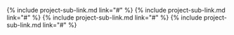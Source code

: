 {% include project-sub-link.md link="#" %}
{% include project-sub-link.md link="#" %}
{% include project-sub-link.md link="#" %}
{% include project-sub-link.md link="#" %}
<!-- TODO: what is this for? -->
